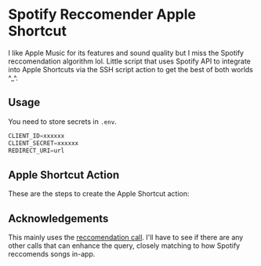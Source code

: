 # Spotify Reccomender Apple Shortcut

I like Apple Music for its features and sound quality but I miss the Spotify reccomendation algorithm lol. Little script that uses Spotify API to integrate into Apple Shortcuts via the SSH script action to get the best of both worlds ^_^.

## Usage

You need to store secrets in `.env`.

```py
CLIENT_ID=xxxxxx
CLIENT_SECRET=xxxxxx
REDIRECT_URI=url
```

## Apple Shortcut Action

These are the steps to create the Apple Shortcut action:

## Acknowledgements

This mainly uses the [reccomendation call](https://developer.spotify.com/documentation/web-api/reference/get-recommendations). I'll have to see if there are any other calls that can enhance the query, closely matching to how Spotify reccomends songs in-app.